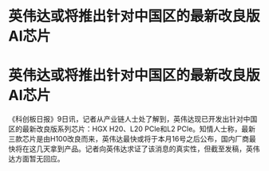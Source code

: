 # 英伟达或将推出针对中国区的最新改良版AI芯片

# 英伟达或将推出针对中国区的最新改良版AI芯片

《科创板日报》9日讯，记者从产业链人士处了解到，英伟达现已开发出针对中国区的最新改良版系列芯片：HGX H20、L20 PCle和L2
PCle。知情人士称，最新三款芯片是由H100改良而来，英伟达最快或将于本月16号之后公布，国内厂商最快将在这几天拿到产品。记者向英伟达求证了该消息的真实性，但截至发稿，英伟达方面暂无回应。

